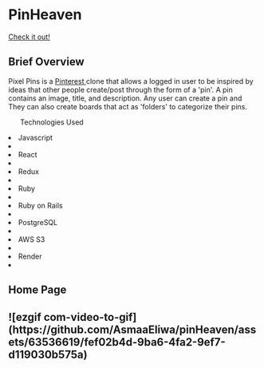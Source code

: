 <h1> PinHeaven</h1>

<a href="https://pinheaven.onrender.com/">Check it out! </a>

<h2>Brief Overview</h2>
<p>Pixel Pins is a <a href="https://www.pinterest.com/"> Pinterest </a> clone that allows a logged in user to be inspired by ideas that other people create/post through the form of a 'pin'. A pin contains an image, title, and description. Any user can create a pin and  They can also create boards that act as 'folders' to categorize their pins.</p>

<ul>Technologies Used</ul>
<li>Javascript<li>
<li>React<li>
<li>Redux<li>
<li>Ruby<li>
<li>Ruby on Rails<li>
<li>PostgreSQL<li>
<li>AWS S3<li>
<li>Render<li>

<h2>Home Page<h2>
![ezgif com-video-to-gif](https://github.com/AsmaaEliwa/pinHeaven/assets/63536619/fef02b4d-9ba6-4fa2-9ef7-d119030b575a)

